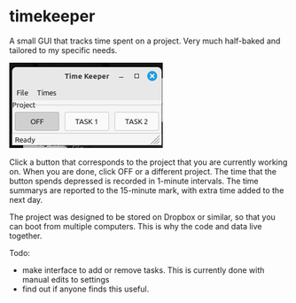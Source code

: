 # timekeeper
A small GUI that tracks time spent on a project. Very much half-baked and tailored to my specific needs. 

![screenshot](screenshot.png)

Click a button that corresponds to the project that you are currently working on. When you are done, click OFF or a different project. The time that the button spends depressed is recorded in 1-minute intervals. The time summarys are reported to the 15-minute mark, with extra time added to the next day. 

The project was designed to be stored on Dropbox or similar, so that you can boot from multiple computers. This is why the code and data live together. 

Todo: 
* make interface to add or remove tasks. This is currently done with manual edits to settings
* find out if anyone finds this useful.
